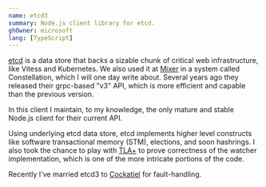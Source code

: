 ```yaml
---
name: etcd3
summary: Node.js client library for etcd.
ghOwner: microsoft
lang: [TypeScript]
---
```


[etcd](https://etcd.io/) is a data store that backs a sizable chunk of critical web infrastructure, like Vitess and Kubernetes. We also used it at [Mixer](/work/mixer) in a system called Constellation, which I will one day write about. Several years ago they released their grpc-based "v3" API, which is more efficient and capable than the previous version.

In this client I maintain, to my knowledge, the only mature and stable Node.js client for their current API.

Using underlying etcd data store, etcd implements higher level constructs like software transactional memory (STM), elections, and soon hashrings. I also took the chance to play with [TLA+](https://en.wikipedia.org/wiki/TLA%2B) to prove correctness of the watcher implementation, which is one of the more intricate portions of the code.

Recently I've married etcd3 to [Cockatiel](/oss/cockatiel) for fault-handling.
